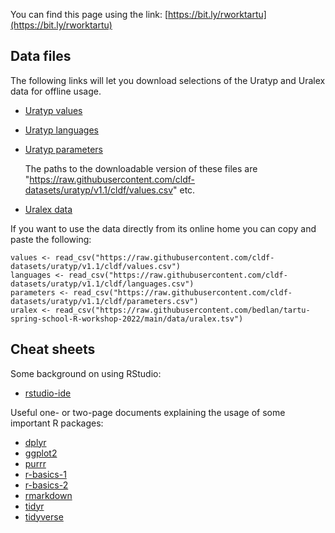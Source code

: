 <!-- Published at: https://bedlan.github.io/tartu-spring-school-R-workshop-2022/ -->

You can find this page using the link: [https://bit.ly/rworktartu](https://bit.ly/rworktartu)

## Data files

The following links will let you download selections of the Uratyp and Uralex 
data for offline usage.

 - [Uratyp 
   values](https://raw.githubusercontent.com/cldf-datasets/uratyp/v1.1/cldf/values.csv) 
 - [Uratyp 
   languages](https://raw.githubusercontent.com/cldf-datasets/uratyp/v1.1/cldf/languages.csv)
 - [Uratyp 
   parameters](https://raw.githubusercontent.com/cldf-datasets/uratyp/v1.1/cldf/parameters.csv)
   
   The paths to the downloadable version of these files are "https://raw.githubusercontent.com/cldf-datasets/uratyp/v1.1/cldf/values.csv" etc.
   
 - [Uralex 
   data](https://raw.githubusercontent.com/bedlan/tartu-spring-school-R-workshop-2022/main/data/uralex.tsv)

If you want to use the data directly from its online home you can copy and paste the following:

```{r}
values <- read_csv("https://raw.githubusercontent.com/cldf-datasets/uratyp/v1.1/cldf/values.csv") 
languages <- read_csv("https://raw.githubusercontent.com/cldf-datasets/uratyp/v1.1/cldf/languages.csv")
parameters <- read_csv("https://raw.githubusercontent.com/cldf-datasets/uratyp/v1.1/cldf/parameters.csv")
uralex <- read_csv("https://raw.githubusercontent.com/bedlan/tartu-spring-school-R-workshop-2022/main/data/uralex.tsv")
```

## Cheat sheets

Some background on using RStudio:

  * [rstudio-ide](https://raw.githubusercontent.com/bedlan/tartu-spring-school-R-workshop-2022/main/cheatsheets/rstudio-ide.pdf)
 
Useful one- or two-page documents explaining the usage of some important R 
packages:

  * [dplyr](https://raw.githubusercontent.com/bedlan/tartu-spring-school-R-workshop-2022/main/cheatsheets/dplyr.pdf)
  * [ggplot2](https://raw.githubusercontent.com/bedlan/tartu-spring-school-R-workshop-2022/main/cheatsheets/ggplot2.pdf)
  * [purrr](https://raw.githubusercontent.com/bedlan/tartu-spring-school-R-workshop-2022/main/cheatsheets/purrr.pdf)
  * [r-basics-1](https://raw.githubusercontent.com/bedlan/tartu-spring-school-R-workshop-2022/main/cheatsheets/r-basics-1.pdf)
  * [r-basics-2](https://raw.githubusercontent.com/bedlan/tartu-spring-school-R-workshop-2022/main/cheatsheets/r-basics-2.pdf)
  * [rmarkdown](https://raw.githubusercontent.com/bedlan/tartu-spring-school-R-workshop-2022/main/cheatsheets/rmarkdown.pdf)
  * [tidyr](https://raw.githubusercontent.com/bedlan/tartu-spring-school-R-workshop-2022/main/cheatsheets/tidyr.pdf)
  * [tidyverse](https://raw.githubusercontent.com/bedlan/tartu-spring-school-R-workshop-2022/main/cheatsheets/tidyverse.pdf)

